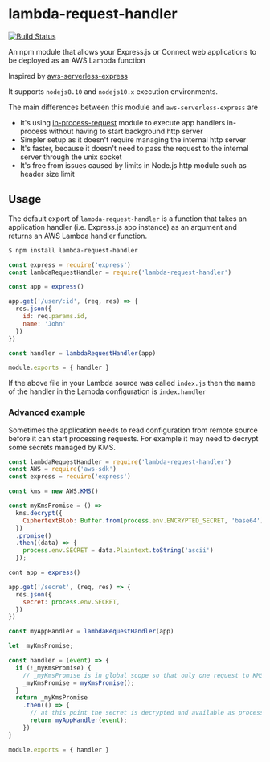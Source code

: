 # lambda-request-handler

[![Build Status](https://travis-ci.org/janaz/lambda-request-handler.svg?branch=master)](https://travis-ci.org/janaz/lambda-request-handler)

An npm module that allows your Express.js or Connect web applications to be deployed as an AWS Lambda function

Inspired by [aws-serverless-express](https://github.com/awslabs/aws-serverless-express)

It supports `nodejs8.10` and `nodejs10.x` execution environments.

The main differences between this module and `aws-serverless-express` are
* It's using [in-process-request](https://github.com/janaz/in-process-request) module to execute app handlers in-process without having to start background http server
* Simpler setup as it doesn't require managing the internal http server
* It's faster, because it doesn't need to pass the request to the internal server through the unix socket
* It's free from issues caused by limits in Node.js http module such as header size limit

## Usage

The default export of `lambda-request-handler` is a function that takes an application handler (i.e. Express.js app instance) as an argument and returns an AWS Lambda handler function.

```sh
$ npm install lambda-request-handler
```

```javascript
const express = require('express')
const lambdaRequestHandler = require('lambda-request-handler')

const app = express()

app.get('/user/:id', (req, res) => {
  res.json({
    id: req.params.id,
    name: 'John'
  })
})

const handler = lambdaRequestHandler(app)

module.exports = { handler }
```

If the above file in your Lambda source was called `index.js` then the name of the handler in the Lambda configuration is `index.handler`

### Advanced example

Sometimes the application needs to read configuration from remote source before it can start processing requests. For example it may need to decrypt some secrets managed by KMS.

```javascript
const lambdaRequestHandler = require('lambda-request-handler')
const AWS = require('aws-sdk')
const express = require('express')

const kms = new AWS.KMS()

const myKmsPromise = () =>
  kms.decrypt({
    CiphertextBlob: Buffer.from(process.env.ENCRYPTED_SECRET, 'base64')
  })
  .promise()
  .then((data) => {
    process.env.SECRET = data.Plaintext.toString('ascii')
  });

cont app = express()

app.get('/secret', (req, res) => {
  res.json({
    secret: process.env.SECRET,
  })
})

const myAppHandler = lambdaRequestHandler(app)

let _myKmsPromise;

const handler = (event) => {
  if (!_myKmsPromise) {
    // _myKmsPromise is in global scope so that only one request to KMS is made during this Lambda lifecycle
    _myKmsPromise = myKmsPromise();
  }
  return _myKmsPromise
    .then(() => {
      // at this point the secret is decrypted and available as process.env.SECRET to the app
      return myAppHandler(event);
    })
}

module.exports = { handler }

```
